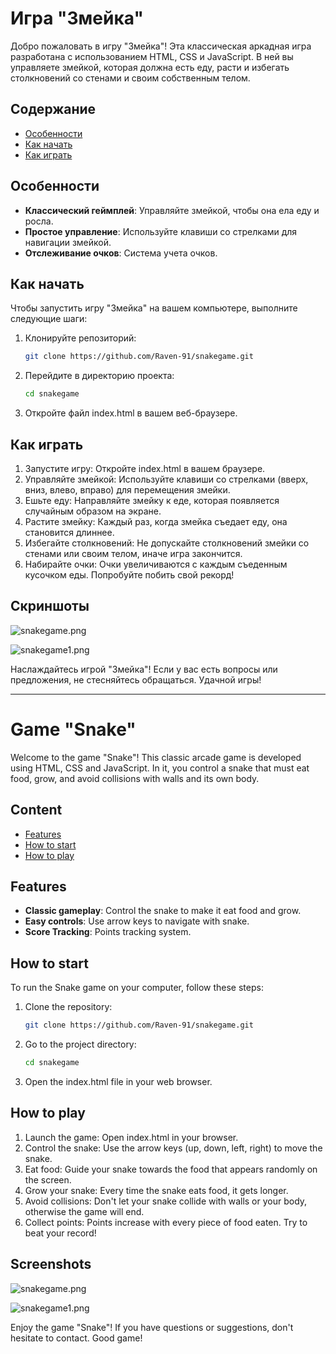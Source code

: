 # Игра "Змейка"

Добро пожаловать в игру "Змейка"! Эта классическая аркадная игра разработана с использованием HTML, CSS и JavaScript. В ней вы управляете змейкой, которая должна есть еду, расти и избегать столкновений со стенами и своим собственным телом.

## Содержание

- [Особенности](#особенности)
- [Как начать](#как-начать)
- [Как играть](#как-играть)

## Особенности

- **Классический геймплей**: Управляйте змейкой, чтобы она ела еду и росла.
- **Простое управление**: Используйте клавиши со стрелками для навигации змейкой.
- **Отслеживание очков**: Система учета очков.

## Как начать

Чтобы запустить игру "Змейка" на вашем компьютере, выполните следующие шаги:

1. Клонируйте репозиторий:

   ```bash
   git clone https://github.com/Raven-91/snakegame.git

2. Перейдите в директорию проекта:

   ```bash
   cd snakegame

3. Откройте файл index.html в вашем веб-браузере.

## Как играть

1. Запустите игру: Откройте index.html в вашем браузере.
2. Управляйте змейкой: Используйте клавиши со стрелками (вверх, вниз, влево, вправо) для перемещения змейки.
3. Ешьте еду: Направляйте змейку к еде, которая появляется случайным образом на экране.
4. Растите змейку: Каждый раз, когда змейка съедает еду, она становится длиннее.
5. Избегайте столкновений: Не допускайте столкновений змейки со стенами или своим телом, иначе игра закончится.
6. Набирайте очки: Очки увеличиваются с каждым съеденным кусочком еды. Попробуйте побить свой рекорд!

## Скриншоты

![snakegame.png](scrins/snakegame.png)

![snakegame1.png](scrins/snakegame1.png)

Наслаждайтесь игрой "Змейка"! Если у вас есть вопросы или предложения, не стесняйтесь обращаться. Удачной игры!

********************************************************************************************************************

# Game "Snake"

Welcome to the game "Snake"! This classic arcade game is developed using HTML, CSS and JavaScript. In it, you control a snake that must eat food, grow, and avoid collisions with walls and its own body.

## Content

- [Features](#features)
- [How to start](#how-to-start)
- [How to play](#how-to-play)

## Features

- **Classic gameplay**: Control the snake to make it eat food and grow.
- **Easy controls**: Use arrow keys to navigate with snake.
- **Score Tracking**: Points tracking system.

## How to start

To run the Snake game on your computer, follow these steps:

1. Clone the repository:

   ```bash
   git clone https://github.com/Raven-91/snakegame.git

2. Go to the project directory:

   ```bash
   cd snakegame

3. Open the index.html file in your web browser.

## How to play

1. Launch the game: Open index.html in your browser.
2. Control the snake: Use the arrow keys (up, down, left, right) to move the snake.
3. Eat food: Guide your snake towards the food that appears randomly on the screen.
4. Grow your snake: Every time the snake eats food, it gets longer.
5. Avoid collisions: Don't let your snake collide with walls or your body, otherwise the game will end.
6. Collect points: Points increase with every piece of food eaten. Try to beat your record!

## Screenshots

![snakegame.png](scrins/snakegame.png)

![snakegame1.png](scrins/snakegame1.png)

Enjoy the game "Snake"! If you have questions or suggestions, don't hesitate to contact. Good game!
